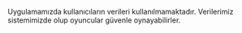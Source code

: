 Uygulamamızda kullanıcıların verileri kullanılmamaktadır. Verilerimiz sistemimizde olup oyuncular güvenle oynayabilirler.
